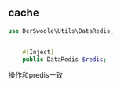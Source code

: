 ## cache

```php
use DcrSwoole\Utils\DataRedis;


    #[Inject]
    public DataRedis $redis;
```

操作和predis一致

